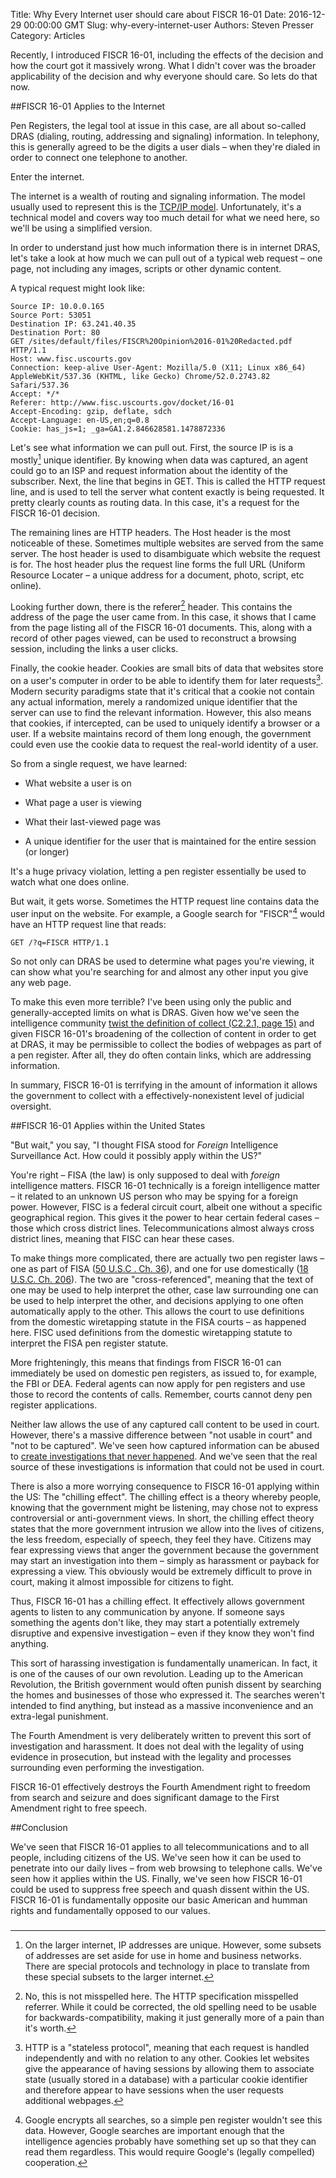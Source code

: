 Title: Why Every Internet user should care about FISCR 16-01
Date: 2016-12-29 00:00:00 GMT
Slug: why-every-internet-user
Authors: Steven Presser
Category: Articles

Recently, I introduced FISCR 16-01, including the effects of the decision and how the court got it massively wrong. What I didn't cover was the broader applicability of the decision and why everyone should care. So lets do that now.

##FISCR 16-01 Applies to the Internet

Pen Registers, the legal tool at issue in this case, are all about so-called DRAS (dialing, routing, addressing and signaling) information. In telephony, this is generally agreed to be the digits a user dials &ndash; when they're dialed in order to connect one telephone to another.

Enter the internet.

The internet is a wealth of routing and signaling information. The model usually used to represent this is the [TCP/IP model](https://tools.ietf.org/html/rfc1122). Unfortunately, it's a technical model and covers way too much detail for what we need here, so we'll be using a simplified version.

In order to understand just how much information there is in internet DRAS, let's take a look at how much we can pull out of a typical web request &ndash; one page, not including any images, scripts or other dynamic content.

A typical request might look like:

    Source IP: 10.0.0.165
    Source Port: 53051
    Destination IP: 63.241.40.35
    Destination Port: 80
    GET /sites/default/files/FISCR%20Opinion%2016-01%20Redacted.pdf HTTP/1.1
    Host: www.fisc.uscourts.gov
    Connection: keep-alive User-Agent: Mozilla/5.0 (X11; Linux x86_64) AppleWebKit/537.36 (KHTML, like Gecko) Chrome/52.0.2743.82 Safari/537.36
    Accept: */*
    Referer: http://www.fisc.uscourts.gov/docket/16-01
    Accept-Encoding: gzip, deflate, sdch
    Accept-Language: en-US,en;q=0.8
    Cookie: has_js=1; _ga=GA1.2.846628581.1478872336

Let's see what information we can pull out. First, the source IP is is a mostly[^1] unique identifier. By knowing when data was captured, an agent could go to an ISP and request information about the identity of the subscriber. Next, the line that begins in GET. This is called the HTTP request line, and is used to tell the server what content exactly is being requested. It pretty clearly counts as routing data. In this case, it's a request for the FISCR 16-01 decision.

The remaining lines are HTTP headers. The Host header is the most noticeable of these. Sometimes multiple websites are served from the same server. The host header is used to disambiguate which website the request is for. The host header plus the request line forms the full URL (Uniform Resource Locater &ndash; a unique address for a document, photo, script, etc online).

Looking further down, there is the referer[^2] header. This contains the address of the page the user came from. In this case, it shows that I came from the page listing all of the FISCR 16-01 documents. This, along with a record of other pages viewed, can be used to reconstruct a browsing session, including the links a user clicks.

Finally, the cookie header. Cookies are small bits of data that websites store on a user's computer in order to be able to identify them for later requests[^3]. Modern security paradigms state that it's critical that a cookie not contain any actual information, merely a randomized unique identifier that the server can use to find the relevant information. However, this also means that cookies, if intercepted, can be used to uniquely identify a browser or a user. If a website maintains record of them long enough, the government could even use the cookie data to request the real-world identity of a user.

So from a single request, we have learned:

- What website a user is on

- What page a user is viewing

- What their last-viewed page was

- A unique identifier for the user that is maintained for the entire session (or longer)

It's a huge privacy violation, letting a pen register essentially be used to watch what one does online.

But wait, it gets worse. Sometimes the HTTP request line contains data the user input on the website. For example, a Google search for "FISCR"[^4] would have an HTTP request line that reads:

    GET /?q=FISCR HTTP/1.1

So not only can DRAS be used to determine what pages you're viewing, it can show what you're searching for and almost any other input you give any web page.

To make this even more terrible? I've been using only the public and generally-accepted limits on what is DRAS. Given how we've seen the intelligence community [twist the definition of collect (C2.2.1, page 15)](https://fas.org/irp/doddir/dod/d5240_1_r.pdf) and given FISCR 16-01's broadening of the collection of content in order to get at DRAS, it may be permissible to collect the bodies of webpages as part of a pen register. After all, they do often contain links, which are addressing information.

In summary, FISCR 16-01 is terrifying in the amount of information it allows the government to collect with a effectively-nonexistent level of judicial oversight.

##FISCR 16-01 Applies within the United States

"But wait," you say, "I thought FISA stood for _Foreign_ Intelligence Surveillance Act. How could it possibly apply within the US?"

You're right &ndash; FISA (the law) is only supposed to deal with _foreign_ intelligence matters. FISCR 16-01 technically is a foreign intelligence matter &ndash; it related to an unknown US person who may be spying for a foreign power. However, FISC is a federal circuit court, albeit one without a specific geographical region. This gives it the power to hear certain federal cases &ndash; those which cross district lines. Telecommunications almost always cross district lines, meaning that FISC can hear these cases.

To make things more complicated, there are actually two pen register laws &ndash; one as part of FISA ([50 U.S.C . Ch. 36](https://www.law.cornell.edu/uscode/text/50/chapter-36)), and one for use domestically ([18 U.S.C. Ch. 206](https://www.law.cornell.edu/uscode/text/18/part-II/chapter-206)). The two are "cross-referenced", meaning that the text of one may be used to help interpret the other, case law surrounding one can be used to help interpret the other, and decisions applying to one often automatically apply to the other. This allows the court to use definitions from the domestic wiretapping statute in the FISA courts &ndash; as happened here. FISC used definitions from the domestic wiretapping statute to interpret the FISA pen register statute.

More frighteningly, this means that findings from FISCR 16-01 can immediately be used on domestic pen registers, as issued to, for example, the FBI or DEA. Federal agents can now apply for pen registers and use those to record the contents of calls. Remember, courts cannot deny pen register applications.

Neither law allows the use of any captured call content to be used in court. However, there's a massive difference between "not usable in court" and "not to be captured". We've seen how captured information can be abused to [create investigations that never happened](http://www.reuters.com/article/us-dea-sod-idUSBRE97409R20130805). And we've seen that the real source of these investigations is information that could not be used in court.

There is also a more worrying consequence to FISCR 16-01 applying within the US: The "chilling effect". The chilling effect is a theory whereby people, knowing that the government might be listening, may chose not to express controversial or anti-government views. In short, the chilling effect theory states that the more government intrusion we allow into the lives of citizens, the less freedom, especially of speech, they feel they have. Citizens may fear expressing views that anger the government because the government may start an investigation into them &ndash; simply as harassment or payback for expressing a view. This obviously would be extremely difficult to prove in court, making it almost impossible for citizens to fight.

Thus, FISCR 16-01 has a chilling effect. It effectively allows government agents to listen to any communication by anyone. If someone says something the agents don't like, they may start a potentially extremely disruptive and expensive investigation &ndash; even if they know they won't find anything.

This sort of harassing investigation is fundamentally unamerican. In fact, it is one of the causes of our own revolution. Leading up to the American Revolution, the British government would often punish dissent by searching the homes and businesses of those who expressed it. The searches weren't intended to find anything, but instead as a massive inconvenience and an extra-legal punishment.

The Fourth Amendment is very deliberately written to prevent this sort of investigation and harassment. It does not deal with the legality of using evidence in prosecution, but instead with the legality and processes surrounding even performing the investigation.

FISCR 16-01 effectively destroys the Fourth Amendment right to freedom from search and seizure and does significant damage to the First Amendment right to free speech.

##Conclusion

We've seen that FISCR 16-01 applies to all telecommunications and to all people, including citizens of the US. We've seen how it can be used to penetrate into our daily lives &ndash; from web browsing to telephone calls. We've seen how it applies within the US. Finally, we've seen how FISCR 16-01 could be used to suppress free speech and quash dissent within the US. FISCR 16-01 is fundamentally opposite our basic American and humman rights and fundamentally opposed to our values.

###

[^1]:On the larger internet, IP addresses are unique. However, some subsets of addresses are set aside for use in home and business networks. There are special protocols and technology in place to translate from these special subsets to the larger internet.

[^2]:No, this is not misspelled here. The HTTP specification misspelled referrer. While it could be corrected, the old spelling need to be usable for backwards-compatibility, making it just generally more of a pain than it's worth.

[^3]:HTTP is a "stateless protocol", meaning that each request is handled independently and with no relation to any other. Cookies let websites give the appearance of having sessions by allowing them to associate state (usually stored in a database) with a particular cookie identifier and therefore appear to have sessions when the user requests additional webpages.

[^4]:Google encrypts all searches, so a simple pen register wouldn't see this data. However, Google searches are important enough that the intelligence agencies probably have something set up so that they can read them regardless. This would require Google's (legally compelled) cooperation.

